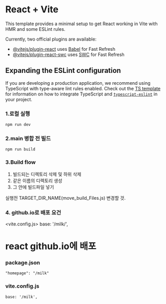 # React + Vite

This template provides a minimal setup to get React working in Vite with HMR and some ESLint rules.

Currently, two official plugins are available:

- [@vitejs/plugin-react](https://github.com/vitejs/vite-plugin-react/blob/main/packages/plugin-react) uses [Babel](https://babeljs.io/) for Fast Refresh
- [@vitejs/plugin-react-swc](https://github.com/vitejs/vite-plugin-react/blob/main/packages/plugin-react-swc) uses [SWC](https://swc.rs/) for Fast Refresh

## Expanding the ESLint configuration

If you are developing a production application, we recommend using TypeScript with type-aware lint rules enabled. Check out the [TS template](https://github.com/vitejs/vite/tree/main/packages/create-vite/template-react-ts) for information on how to integrate TypeScript and [`typescript-eslint`](https://typescript-eslint.io) in your project.



### 1.로컬 실행
```
npm run dev
```

### 2.main 병합 전 빌드
```
npm run build
```

### 3.Build flow
1. 빌드되는 디렉토리 삭제 및 하위 삭제
2. 같은 이름의 디렉토리 생성
3. 그 안에 빌드파일 넣기

실행전 TARGET_DIR_NAME(move_build_Files.js) 변경할 것.


### 4. github.io로 배포 요건
<vite.config.js>
    base: '/milk/',


# react github.io에 배포

### package.json
`"homepage": "/milk"`


### vite.config.js
`base: '/milk',`

